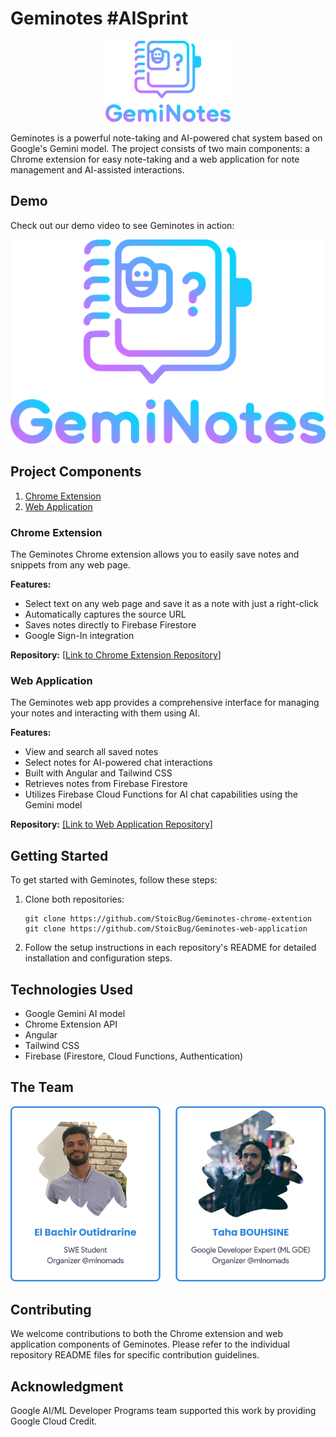 # Geminotes #AISprint

<p align="center">
  <img src="logo.svg" alt="Geminotes Logo" width="200">
</p>

Geminotes is a powerful note-taking and AI-powered chat system based on Google's Gemini model. The project consists of two main components: a Chrome extension for easy note-taking and a web application for note management and AI-assisted interactions.

## Demo

Check out our demo video to see Geminotes in action:

<p align="center">
  <a href="https://www.youtube.com/watch?v=kmNjNefigCE">
    <img src="logo.svg" alt="Geminotes Demo Video" width="600">
  </a>
</p>

## Project Components

1. [Chrome Extension](#chrome-extension)
2. [Web Application](#web-application)

### Chrome Extension

The Geminotes Chrome extension allows you to easily save notes and snippets from any web page.

**Features:**
- Select text on any web page and save it as a note with just a right-click
- Automatically captures the source URL
- Saves notes directly to Firebase Firestore
- Google Sign-In integration

**Repository:** [[Link to Chrome Extension Repository](https://github.com/StoicBug/Geminotes-chrome-extention)]

### Web Application

The Geminotes web app provides a comprehensive interface for managing your notes and interacting with them using AI.

**Features:**
- View and search all saved notes
- Select notes for AI-powered chat interactions
- Built with Angular and Tailwind CSS
- Retrieves notes from Firebase Firestore
- Utilizes Firebase Cloud Functions for AI chat capabilities using the Gemini model

**Repository:** [[Link to Web Application Repository]](https://github.com/StoicBug/Geminotes-web-application)

## Getting Started

To get started with Geminotes, follow these steps:

1. Clone both repositories:
   ```
   git clone https://github.com/StoicBug/Geminotes-chrome-extention
   git clone https://github.com/StoicBug/Geminotes-web-application
   ```

2. Follow the setup instructions in each repository's README for detailed installation and configuration steps.

## Technologies Used

- Google Gemini AI model
- Chrome Extension API
- Angular
- Tailwind CSS
- Firebase (Firestore, Cloud Functions, Authentication)

## The Team
<p align="center">
  <img src="team.png" alt="Team">
</p>

## Contributing

We welcome contributions to both the Chrome extension and web application components of Geminotes. Please refer to the individual repository README files for specific contribution guidelines.

## Acknowledgment

Google AI/ML Developer Programs team supported this work by providing Google Cloud Credit.
